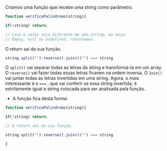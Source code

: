 Criamos uma função que recebe uma string como parâmetro.

```javascript
function verificaPalindromo(string){

if(!string) return;

// Caso o valor seja diferente de uma string, ou seja; 
// Empty, null ou undefined, retornamos.

```

O return sai da sua função.

```javascript
string.split("").reverse().join()("") === string
```

O `split()` vai separar todas as letras da string e transformá-la em um array. O `reverse()` vai fazer todas essas letras ficarem na ordem inversa. O `Join()` vai juntar todas as letras invertidas em uma string. Agora, o mais interessante é o `===` , que vai conferir se essa string invertida, é estritamente igual a string colocada para ser analisada pela função.

- A função fica desta forma:

```javascript
function verificaPalindromo(string){

if(!string) return;

// O return saí da sua função.

string.split("").reverse().join()("") === string

}
```


